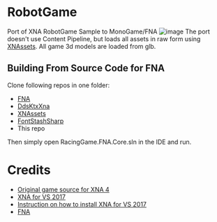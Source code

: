 # RobotGame
Port of XNA RobotGame Sample to MonoGame/FNA
![image](https://github.com/user-attachments/assets/312c7399-f7e3-478c-967d-db9f30f2841f)
The port doesn't use Content Pipeline, but loads all assets in raw form using [XNAssets](https://github.com/rds1983/XNAssets). All game 3d models are loaded from glb.

## Building From Source Code for FNA

Clone following repos in one folder:
* [FNA](https://github.com/FNA-XNA/FNA)
* [DdsKtxXna](https://github.com/rds1983/DdsKtxXna)
* [XNAssets](https://github.com/rds1983/XNAssets)
* [FontStashSharp](https://github.com/FontStashSharp/FontStashSharp)
* This repo

Then simply open RacingGame.FNA.Core.sln in the IDE and run.

# Credits
* [Original game source for XNA 4](https://www.moddb.com/downloads/xna-40-robot-game)
* [XNA for VS 2017](https://github.com/SimonDarksideJ/XNAGameStudio)
* [Instruction on how to install XNA for VS 2017](https://gist.github.com/roy-t/2f089414078bf7218350e8c847951255)
* [FNA](https://fna-xna.github.io/)
